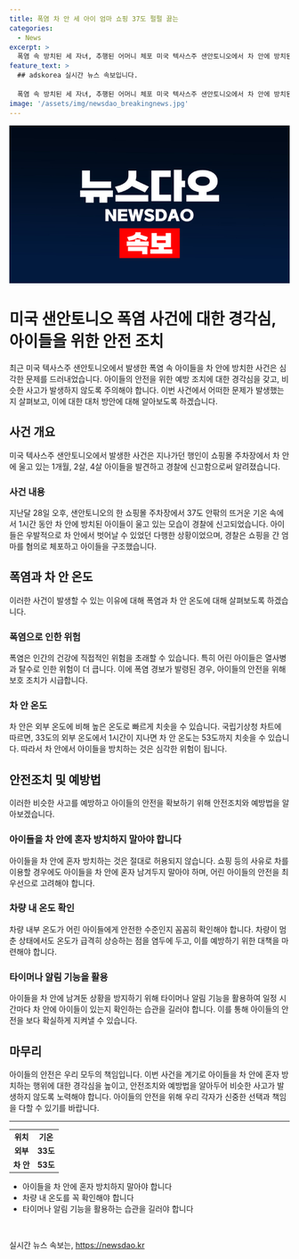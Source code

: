 ```yaml
---
title: 폭염 차 안 세 아이 엄마 쇼핑 37도 펄펄 끓는
categories:
  - News
excerpt: >
  폭염 속 방치된 세 자녀, 추행된 어머니 체포 미국 텍사스주 샌안토니오에서 차 안에 방치된 1개월, 2살, 4살 아이들이 발견됐다. 경찰은 쇼핑하러 간 엄마를 체포했는데, 차 안의 온도가 1시간 후 53도까지 올라갈 수 있는 상황에서 인근 주민의 제보로 아이들이 구조됐다. 아이들은 병원으로 옮겨져 상태는 호전 중이지만, 아동 유기 등의 혐의로 엄마가 기소됐다. #미국 #폭염 #아동유기 #샌안토니오
feature_text: >
  ## adskorea 실시간 뉴스 속보입니다.

  폭염 속 방치된 세 자녀, 추행된 어머니 체포 미국 텍사스주 샌안토니오에서 차 안에 방치된 1개월, 2살, 4살 아이들이 발견됐다. 경찰은 쇼핑하러 간 엄마를 체포했는데, 차 안의 온도가 1시간 후 53도까지 올라갈 수 있는 상황에서 인근 주민의 제보로 아이들이 구조됐다. 아이들은 병원으로 옮겨져 상태는 호전 중이지만, 아동 유기 등의 혐의로 엄마가 기소됐다. #미국 #폭염 #아동유기 #샌안토니오
image: '/assets/img/newsdao_breakingnews.jpg'
---
```


<p><img src="/assets/img/newsdao_breakingnews.jpg" alt="adskorea 속보" /></p>

<h1>미국 샌안토니오 폭염 사건에 대한 경각심, 아이들을 위한 안전 조치</h1>

<p data-ke-size="size16">최근 미국 텍사스주 샌안토니오에서 발생한 폭염 속 아이들을 차 안에 방치한 사건은 심각한 문제를 드러내었습니다. 아이들의 안전을 위한 예방 조치에 대한 경각심을 갖고, 비슷한 사고가 발생하지 않도록 주의해야 합니다. 이번 사건에서 어떠한 문제가 발생했는지 살펴보고, 이에 대한 대처 방안에 대해 알아보도록 하겠습니다.</p>

<h2 data-ke-size="size26">사건 개요</h2>

<p>미국 텍사스주 샌안토니오에서 발생한 사건은 지나가던 행인이 쇼핑몰 주차장에서 차 안에 울고 있는 1개월, 2살, 4살 아이들을 발견하고 경찰에 신고함으로써 알려졌습니다.</p>

<h3>사건 내용</h3>

<p data-ke-size="size16">지난달 28일 오후, 샌안토니오의 한 쇼핑몰 주차장에서 37도 안팎의 뜨거운 기온 속에서 1시간 동안 차 안에 방치된 아이들이 울고 있는 모습이 경찰에 신고되었습니다. 아이들은 우발적으로 차 안에서 벗어날 수 있었던 다행한 상황이었으며, 경찰은 쇼핑을 간 엄마를 혐의로 체포하고 아이들을 구조했습니다.</p>

<h2 data-ke-size="size26">폭염과 차 안 온도</h2>

<p>이러한 사건이 발생할 수 있는 이유에 대해 폭염과 차 안 온도에 대해 살펴보도록 하겠습니다.</p>

<h3>폭염으로 인한 위험</h3>

<p data-ke-size="size16">폭염은 인간의 건강에 직접적인 위험을 초래할 수 있습니다. 특히 어린 아이들은 열사병과 탈수로 인한 위험이 더 큽니다. 이에 폭염 경보가 발령된 경우, 아이들의 안전을 위해 보호 조치가 시급합니다.</p>

<h3>차 안 온도</h3>

<p data-ke-size="size16">차 안은 외부 온도에 비해 높은 온도로 빠르게 치솟을 수 있습니다. 국립기상청 차트에 따르면, 33도의 외부 온도에서 1시간이 지나면 차 안 온도는 53도까지 치솟을 수 있습니다. 따라서 차 안에서 아이들을 방치하는 것은 심각한 위험이 됩니다.</p>

<h2 data-ke-size="size26">안전조치 및 예방법</h2>

<p>이러한 비슷한 사고를 예방하고 아이들의 안전을 확보하기 위해 안전조치와 예방법을 알아보겠습니다.</p>

<h3>아이들을 차 안에 혼자 방치하지 말아야 합니다</h3>

<p data-ke-size="size16">아이들을 차 안에 혼자 방치하는 것은 절대로 허용되지 않습니다. 쇼핑 등의 사유로 차를 이용할 경우에도 아이들을 차 안에 혼자 남겨두지 말아야 하며, 어린 아이들의 안전을 최우선으로 고려해야 합니다.</p>

<h3>차량 내 온도 확인</h3>

<p data-ke-size="size16">차량 내부 온도가 어린 아이들에게 안전한 수준인지 꼼꼼히 확인해야 합니다. 차량이 멈춘 상태에서도 온도가 급격히 상승하는 점을 염두에 두고, 이를 예방하기 위한 대책을 마련해야 합니다.</p>

<h3>타이머나 알림 기능을 활용</h3>

<p data-ke-size="size16">아이들을 차 안에 남겨둔 상황을 방지하기 위해 타이머나 알림 기능을 활용하여 일정 시간마다 차 안에 아이들이 있는지 확인하는 습관을 길러야 합니다. 이를 통해 아이들의 안전을 보다 확실하게 지켜낼 수 있습니다.</p>

<h2 data-ke-size="size26">마무리</h2>

<p data-ke-size="size16">아이들의 안전은 우리 모두의 책임입니다. 이번 사건을 계기로 아이들을 차 안에 혼자 방치하는 행위에 대한 경각심을 높이고, 안전조치와 예방법을 알아두어 비슷한 사고가 발생하지 않도록 노력해야 합니다. 아이들의 안전을 위해 우리 각자가 신중한 선택과 책임을 다할 수 있기를 바랍니다.</p>

<hr>

<table>
  <tr>
    <td style="text-align: center; height: 17px;"><b>위치</b></td>
    <td style="text-align: center; height: 17px;"><b>기온</b></td>
  </tr>
  <tr>
    <td style="text-align: center; height: 17px;"><b>외부</b></td>
    <td style="text-align: center; height: 17px;"><b>33도</b></td>
  </tr>
  <tr>
    <td style="text-align: center; height: 17px;"><b>차 안</b></td>
    <td style="text-align: center; height: 17px;"><b>53도</b></td>
  </tr>
</table>

<ul>
  <li>아이들을 차 안에 혼자 방치하지 말아야 합니다</li>
  <li>차량 내 온도를 꼭 확인해야 합니다</li>
  <li>타이머나 알림 기능을 활용하는 습관을 길러야 합니다</li>
</ul>

<p data-ke-size="size16">&nbsp;</p>
실시간 뉴스 속보는, <a href="https://newsdao.kr" rel="dofollow">https://newsdao.kr</a>


